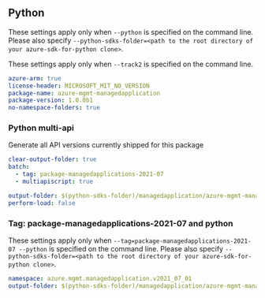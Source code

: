 ## Python

These settings apply only when `--python` is specified on the command line.
Please also specify `--python-sdks-folder=<path to the root directory of your azure-sdk-for-python clone>`.

These settings apply only when `--track2` is specified on the command line.

``` yaml $(python)
azure-arm: true
license-header: MICROSOFT_MIT_NO_VERSION
package-name: azure-mgmt-managedapplication
package-version: 1.0.0b1
no-namespace-folders: true
```

### Python multi-api

Generate all API versions currently shipped for this package

```yaml $(multiapi) && $(python)
clear-output-folder: true
batch:
  - tag: package-managedapplications-2021-07
  - multiapiscript: true
```

``` yaml $(multiapiscript)
output-folder: $(python-sdks-folder)/managedapplication/azure-mgmt-managedapplication/azure/mgmt/managedapplication/
perform-load: false
```

### Tag: package-managedapplications-2021-07 and python

These settings apply only when `--tag=package-managedapplications-2021-07 --python` is specified on the command line.
Please also specify `--python-sdks-folder=<path to the root directory of your azure-sdk-for-python clone>`.

``` yaml $(tag) == 'package-managedapplications-2021-07'
namespace: azure.mgmt.managedapplication.v2021_07_01
output-folder: $(python-sdks-folder)/managedapplication/azure-mgmt-managedapplication/azure/mgmt/managedapplication/v2021_07_01
```

